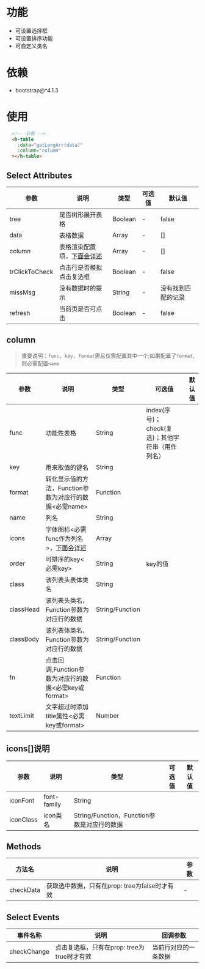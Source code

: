 # 功能
- 可设置选择框
- 可设置排序功能
- 可自定义类名

# 依赖
- bootstrap@^4.1.3

# 使用
```html
  <!-- 示例 -->
  <h-table
    :data="getLongArr(data)"
    :column="column"
  ></h-table>
  ```
## Select Attributes
参数|说明|类型|可选值|默认值
--------------|-|-|-|-
tree          |是否树形展开表格|Boolean|-|false
data          |表格数据|Array|-|[]
column        |表格渲染配置项，<a href="#column">下面会详述</a>|Array|-|[]
trClickToCheck|点击行是否模拟点击复选框|Boolean|-|false
missMsg       |没有数据时的提示|String|-|没有找到匹配的记录
refresh       |当前页是否可点击|Boolean|-|false

## <a name="column">column</a>
>重要说明：`func, key, format`需且仅需配置其中一个;如果配置了`format`, 则必需配置`name`

参数|说明|类型|可选值|默认值
--------------|-|-|-|-
func          |功能性表格|String|index(序号)；check(复选)；其他字符串（用作列名）
key           |用来取值的键名|String
format        |转化显示值的方法，Function参数为对应行的数据<必需name>|Function
name          |列名|String
icons         |字体图标<必需func作为列名>，<a href="#icons">下面会详述</a>|Array
order         |可排序的key<必需key>|String|key的值
class         |该列表头表体类名|String
classHead     |该列表头类名，Function参数为对应行的数据|String/Function
classBody     |该列表体类名，Function参数为对应行的数据|String/Function
fn            |点击回调,Function参数为对应行的数据<必需key或format>|Function
textLimit     |文字超过时添加title属性<必需key或format>|Number


## <a name="icons">icons[]说明</a>
参数|说明|类型|可选值|默认值
---------|-|-|-|-
iconFont |font-family|String
iconClass|icon类名|String/Function，Function参数是对应行的数据


## Methods
方法名|说明|参数
---------|-|-
checkData|获取选中数据，只有在prop: tree为false时才有效|-

## Select Events
事件名称|说明|回调参数
-----------|-|-
checkChange|点击复选框，只有在prop: tree为 true时才有效|当前行对应的一条数据
